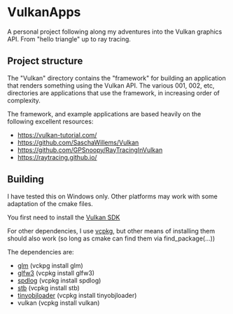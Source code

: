 # VulkanApps
A personal project following along my adventures into the Vulkan graphics API.
From "hello triangle" up to ray tracing.

## Project structure
The "Vulkan" directory contains the "framework" for building an application that renders something using the Vulkan API.
The various 001, 002, etc, directories are applications that use the framework, in increasing order of complexity.

The framework, and example applications are based heavily on the following excellent resources:
* https://vulkan-tutorial.com/
* https://github.com/SaschaWillems/Vulkan
* https://github.com/GPSnoopy/RayTracingInVulkan
* https://raytracing.github.io/

## Building
I have tested this on Windows only.  Other platforms may work with some adaptation of the cmake files.

You first need to install the [Vulkan SDK](https://vulkan.lunarg.com/sdk/home)

For other dependencies, I use [vcpkg](https://github.com/Microsoft/vcpkg), but other means of installing them should also work (so long as cmake can find them via find_package(...))

The dependencies are:
 * [glm](https://glm.g-truc.net/0.9.8/index.html)   (vckpg install glm)
 * [glfw3](https://www.glfw.org/)   (vcpkg install glfw3)
 * [spdlog](https://github.com/gabime/spdlog)   (vcpkg install spdlog)
 * [stb](https://github.com/nothings/stb)    (vcpkg install stb)
 * [tinyobjloader](https://github.com/tinyobjloader/tinyobjloader)   (vcpkg install tinyobjloader)
 * vulkan   (vcpkg install vulkan)

